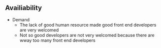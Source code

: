 ## Availiability
* Demand
    * The lack of good human resource made good front end developers are very welcomed
    * Not so good developers are not very welcomed because there are wway too many front end developers